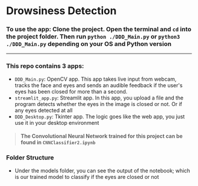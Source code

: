 # Drowsiness Detection

### To use the app: Clone the project. Open the terminal and `cd` into the project folder. Then run `python ./DDD_Main.py` or `python3 ./DDD_Main.py` depending on your OS and Python version
---
### This repo contains 3 apps:
- `DDD_Main.py`: OpenCV app. This app takes live input from webcam, tracks the face and eyes and sends an audible feedback if the user's eyes has been closed for more than a second. 
- `streamlit_app.py`: Streamlit app. In this app, you upload a file and the program detects whether the eyes in the image is closed or not. Or if any eyes detected at all
 - `DDD_Desktop.py`: Tkinter app. The logic goes like the web app, you just use it in your desktop environment

> #### The Convolutional Neural Network trained for this project can be found in `CNNClassifier2.ipynb` 

### Folder Structure
- Under the models folder, you can see the output of the notebook; which is our trained model to classify if the eyes are closed or not
